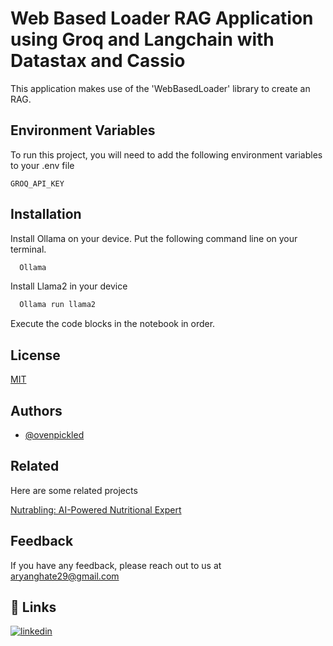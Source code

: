 
# Web Based Loader RAG Application using Groq and Langchain with Datastax and Cassio

This application makes use of the 'WebBasedLoader' library to create an RAG.


## Environment Variables

To run this project, you will need to add the following environment variables to your .env file

`GROQ_API_KEY`


## Installation

Install Ollama on your device.
Put the following command line on your terminal.

```bash
  Ollama
```

Install Llama2 in your device

```bash
  Ollama run llama2
```

Execute the code blocks in the notebook in order.
## License

[MIT](https://choosealicense.com/licenses/mit/)


## Authors

- [@ovenpickled](https://www.github.com/ovenpickled)


## Related

Here are some related projects

[Nutrabling: AI-Powered Nutritional Expert](https://github.com/ovenpickled/Nutrabling-Personal-Nutritionist-using-Google-Gemini-Pro-Vision)


## Feedback

If you have any feedback, please reach out to us at aryanghate29@gmail.com


## 🔗 Links
[![linkedin](https://img.shields.io/badge/linkedin-0A66C2?style=for-the-badge&logo=linkedin&logoColor=white)](https://www.linkedin.com/in/awwwyan/)
